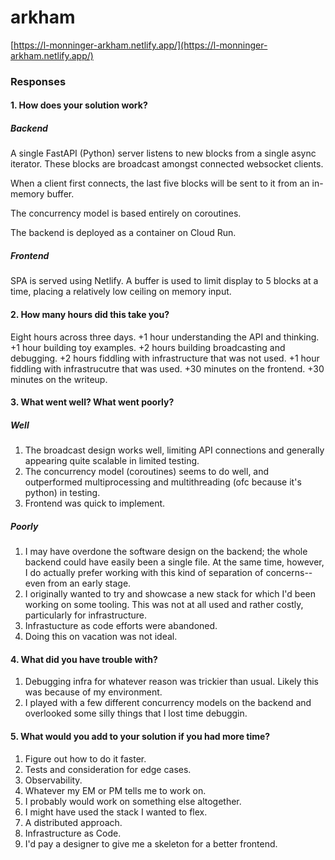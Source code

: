 # arkham
[https://l-monninger-arkham.netlify.app/](https://l-monninger-arkham.netlify.app/)

### Responses
#### 1. How does your solution work?
##### Backend
A single FastAPI (Python) server listens to new blocks from a single async iterator. These blocks are broadcast amongst connected websocket clients. 

When a client first connects, the last five blocks will be sent to it from an in-memory buffer. 

The concurrency model is based entirely on coroutines. 

The backend is deployed as a container on Cloud Run.

##### Frontend
SPA is served using Netlify. A buffer is used to limit display to 5 blocks at a time, placing a relatively low ceiling on memory input.

#### 2. How many hours did this take you?
Eight hours across three days.
+1 hour understanding the API and thinking.
+1 hour building toy examples.
+2 hours building broadcasting and debugging.
+2 hours fiddling with infrastructure that was not used.
+1 hour fiddling with infrastrucutre that was used.
+30 minutes on the frontend.
+30 minutes on the writeup.

#### 3. What went well? What went poorly?
##### Well
1. The broadcast design works well, limiting API connections and generally appearing quite scalable in limited testing.
2. The concurrency model (coroutines) seems to do well, and outperformed multiprocessing and multithreading (ofc because it's python) in testing.
3. Frontend was quick to implement.

##### Poorly
1. I may have overdone the software design on the backend; the whole backend could have easily been a single file. At the same time, however, I do actually prefer working with this kind of separation of concerns--even from an early stage.
2. I originally wanted to try and showcase a new stack for which I'd been working on some tooling. This was not at all used and rather costly, particularly for infrastructure.
3. Infrastucture as code efforts were abandoned.
4. Doing this on vacation was not ideal.

#### 4. What did you have trouble with?
1. Debugging infra for whatever reason was trickier than usual. Likely this was because of my environment.
2. I played with a few different concurrency models on the backend and overlooked some silly things that I lost time debuggin.

#### 5. What would you add to your solution if you had more time?
1. Figure out how to do it faster.
2. Tests and consideration for edge cases.
3. Observability.
4. Whatever my EM or PM tells me to work on.
5. I probably would work on something else altogether.
6. I might have used the stack I wanted to flex. 
7. A distributed approach.
8. Infrastructure as Code.
9. I'd pay a designer to give me a skeleton for a better frontend.


